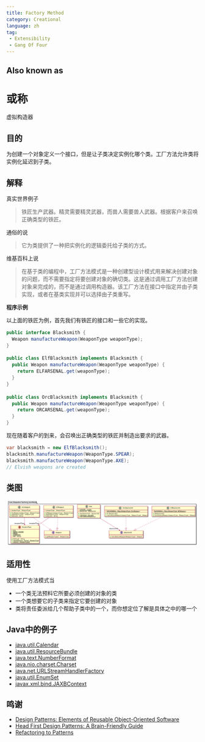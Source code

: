 ```yaml
---
title: Factory Method
category: Creational
language: zh
tag:
 - Extensibility
 - Gang Of Four
---
```


## Also known as

# 或称

虚拟构造器

## 目的

为创建一个对象定义一个接口，但是让子类决定实例化哪个类。工厂方法允许类将实例化延迟到子类。

## 解释

真实世界例子

> 铁匠生产武器。精灵需要精灵武器，而兽人需要兽人武器。根据客户来召唤正确类型的铁匠。

通俗的说

> 它为类提供了一种把实例化的逻辑委托给子类的方式。

维基百科上说

> 在基于类的编程中，工厂方法模式是一种创建型设计模式用来解决创建对象的问题，而不需要指定将要创建对象的确切类。这是通过调用工厂方法创建对象来完成的，而不是通过调用构造器。该工厂方法在接口中指定并由子类实现，或者在基类实现并可以选择由子类重写。

**程序示例**

以上面的铁匠为例，首先我们有铁匠的接口和一些它的实现。

```java
public interface Blacksmith {
  Weapon manufactureWeapon(WeaponType weaponType);
}

public class ElfBlacksmith implements Blacksmith {
  public Weapon manufactureWeapon(WeaponType weaponType) {
    return ELFARSENAL.get(weaponType);
  }
}

public class OrcBlacksmith implements Blacksmith {
  public Weapon manufactureWeapon(WeaponType weaponType) {
    return ORCARSENAL.get(weaponType);
  }
}
```

现在随着客户的到来，会召唤出正确类型的铁匠并制造出要求的武器。

```java
var blacksmith = new ElfBlacksmith();
blacksmith.manufactureWeapon(WeaponType.SPEAR);
blacksmith.manufactureWeapon(WeaponType.AXE);
// Elvish weapons are created
```

## 类图

![alt text](./etc/factory-method.urm.png "Factory Method pattern class diagram")

## 适用性

使用工厂方法模式当

* 一个类无法预料它所要必须创建的对象的类
* 一个类想要它的子类来指定它要创建的对象
* 类将责任委派给几个帮助子类中的一个，而你想定位了解是具体之中的哪一个

## Java中的例子

* [java.util.Calendar](http://docs.oracle.com/javase/8/docs/api/java/util/Calendar.html#getInstance--)
* [java.util.ResourceBundle](http://docs.oracle.com/javase/8/docs/api/java/util/ResourceBundle.html#getBundle-java.lang.String-)
* [java.text.NumberFormat](http://docs.oracle.com/javase/8/docs/api/java/text/NumberFormat.html#getInstance--)
* [java.nio.charset.Charset](http://docs.oracle.com/javase/8/docs/api/java/nio/charset/Charset.html#forName-java.lang.String-)
* [java.net.URLStreamHandlerFactory](http://docs.oracle.com/javase/8/docs/api/java/net/URLStreamHandlerFactory.html#createURLStreamHandler-java.lang.String-)
* [java.util.EnumSet](https://docs.oracle.com/javase/8/docs/api/java/util/EnumSet.html#of-E-)
* [javax.xml.bind.JAXBContext](https://docs.oracle.com/javase/8/docs/api/javax/xml/bind/JAXBContext.html#createMarshaller--)

## 鸣谢

* [Design Patterns: Elements of Reusable Object-Oriented Software](https://www.amazon.com/gp/product/0201633612/ref=as_li_tl?ie=UTF8&camp=1789&creative=9325&creativeASIN=0201633612&linkCode=as2&tag=javadesignpat-20&linkId=675d49790ce11db99d90bde47f1aeb59)
* [Head First Design Patterns: A Brain-Friendly Guide](https://www.amazon.com/gp/product/0596007124/ref=as_li_tl?ie=UTF8&camp=1789&creative=9325&creativeASIN=0596007124&linkCode=as2&tag=javadesignpat-20&linkId=6b8b6eea86021af6c8e3cd3fc382cb5b)
* [Refactoring to Patterns](https://www.amazon.com/gp/product/0321213351/ref=as_li_tl?ie=UTF8&camp=1789&creative=9325&creativeASIN=0321213351&linkCode=as2&tag=javadesignpat-20&linkId=2a76fcb387234bc71b1c61150b3cc3a7)
